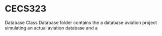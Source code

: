 # CECS323
Database Class
Database folder contains the a database aviation project simulating an actual aviation database and a 
